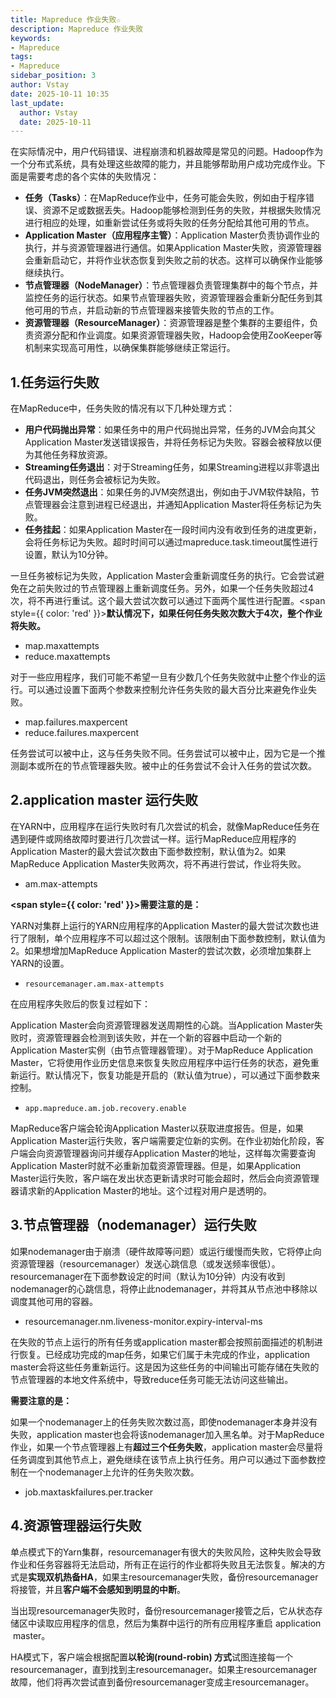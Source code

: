 ```yaml
---
title: Mapreduce 作业失败☆
description: Mapreduce 作业失败
keywords:
- Mapreduce
tags:
- Mapreduce
sidebar_position: 3
author: Vstay
date: 2025-10-11 10:35
last_update:
  author: Vstay
  date: 2025-10-11
---
```


在实际情况中，用户代码错误、进程崩溃和机器故障是常见的问题。Hadoop作为一个分布式系统，具有处理这些故障的能力，并且能够帮助用户成功完成作业。下面是需要考虑的各个实体的失败情况：

*   **任务（Tasks）**：在MapReduce作业中，任务可能会失败，例如由于程序错误、资源不足或数据丢失。Hadoop能够检测到任务的失败，并根据失败情况进行相应的处理，如重新尝试任务或将失败的任务分配给其他可用的节点。
*   **Application Master（应用程序主管）**：Application Master负责协调作业的执行，并与资源管理器进行通信。如果Application Master失败，资源管理器会重新启动它，并将作业状态恢复到失败之前的状态。这样可以确保作业能够继续执行。
*   **节点管理器（NodeManager）**：节点管理器负责管理集群中的每个节点，并监控任务的运行状态。如果节点管理器失败，资源管理器会重新分配任务到其他可用的节点，并启动新的节点管理器来接管失败的节点的工作。
*   **资源管理器（ResourceManager）**：资源管理器是整个集群的主要组件，负责资源分配和作业调度。如果资源管理器失败，Hadoop会使用ZooKeeper等机制来实现高可用性，以确保集群能够继续正常运行。

## 1.**任务运行失败**

在MapReduce中，任务失败的情况有以下几种处理方式：

*   **用户代码抛出异常**：如果任务中的用户代码抛出异常，任务的JVM会向其父Application Master发送错误报告，并将任务标记为失败。容器会被释放以便为其他任务释放资源。
*   **Streaming任务退出**：对于Streaming任务，如果Streaming进程以非零退出代码退出，则任务会被标记为失败。
*   **任务JVM突然退出**：如果任务的JVM突然退出，例如由于JVM软件缺陷，节点管理器会注意到进程已经退出，并通知Application Master将任务标记为失败。
*   **任务挂起**：如果Application Master在一段时间内没有收到任务的进度更新，会将任务标记为失败。超时时间可以通过mapreduce.task.timeout属性进行设置，默认为10分钟。

一旦任务被标记为失败，Application Master会重新调度任务的执行。它会尝试避免在之前失败过的节点管理器上重新调度任务。另外，如果一个任务失败超过4次，将不再进行重试。这个最大尝试次数可以通过下面两个属性进行配置。<span style={{ color: 'red' }}>**默认情况下，如果任何任务失败次数大于4次，整个作业将失败。** </span>

*   map.maxattempts
*   reduce.maxattempts

对于一些应用程序，我们可能不希望一旦有少数几个任务失败就中止整个作业的运行。可以通过设置下面两个参数来控制允许任务失败的最大百分比来避免作业失败。

*   map.failures.maxpercent
*   reduce.failures.maxpercent

任务尝试可以被中止，这与任务失败不同。任务尝试可以被中止，因为它是一个推测副本或所在的节点管理器失败。被中止的任务尝试不会计入任务的尝试次数。

## 2.**application master 运行失败**

在YARN中，应用程序在运行失败时有几次尝试的机会，就像MapReduce任务在遇到硬件或网络故障时要进行几次尝试一样。运行MapReduce应用程序的Application Master的最大尝试次数由下面参数控制，默认值为2。如果MapReduce Application Master失败两次，将不再进行尝试，作业将失败。

*   am.max-attempts

**<span style={{ color: 'red' }}>需要注意的是： </span>**

YARN对集群上运行的YARN应用程序的Application Master的最大尝试次数也进行了限制，单个应用程序不可以超过这个限制。该限制由下面参数控制，默认值为2。如果想增加MapReduce Application Master的尝试次数，必须增加集群上YARN的设置。

*   `resourcemanager.am.max-attempts`

在应用程序失败后的恢复过程如下：

Application Master会向资源管理器发送周期性的心跳。当Application Master失败时，资源管理器会检测到该失败，并在一个新的容器中启动一个新的Application Master实例（由节点管理器管理）。对于MapReduce Application Master，它将使用作业历史信息来恢复失败应用程序中运行任务的状态，避免重新运行。默认情况下，恢复功能是开启的（默认值为true），可以通过下面参数来控制。

*   `app.mapreduce.am.job.recovery.enable`

MapReduce客户端会轮询Application Master以获取进度报告。但是，如果Application Master运行失败，客户端需要定位新的实例。在作业初始化阶段，客户端会向资源管理器询问并缓存Application Master的地址，这样每次需要查询Application Master时就不必重新加载资源管理器。但是，如果Application Master运行失败，客户端在发出状态更新请求时可能会超时，然后会向资源管理器请求新的Application Master的地址。这个过程对用户是透明的。

## 3.**节点管理器（nodemanager）运行失败**

如果nodemanager由于崩溃（硬件故障等问题）或运行缓慢而失败，它将停止向资源管理器（resourcemanager）发送心跳信息（或发送频率很低）。resourcemanager在下面参数设定的时间（默认为10分钟）内没有收到nodemanager的心跳信息，将停止此nodemanager，并将其从节点池中移除以调度其他可用的容器。

*   resourcemanager.nm.liveness-monitor.expiry-interval-ms

在失败的节点上运行的所有任务或application master都会按照前面描述的机制进行恢复。已经成功完成的map任务，如果它们属于未完成的作业，application master会将这些任务重新运行。这是因为这些任务的中间输出可能存储在失败的节点管理器的本地文件系统中，导致reduce任务可能无法访问这些输出。

**需要注意的是：** 

如果一个nodemanager上的任务失败次数过高，即使nodemanager本身并没有失败，application master也会将该nodemanager加入黑名单。对于MapReduce作业，如果一个节点管理器上有**超过三个任务失败**，application master会尽量将任务调度到其他节点上，避免继续在该节点上执行任务。用户可以通过下面参数控制在一个nodemanager上允许的任务失败次数。

*   job.maxtaskfailures.per.tracker

## 4.**资源管理器运行失败**

单点模式下的Yarn集群，resourcemanager有很大的失败风险，这种失败会导致作业和任务容器将无法启动，所有正在运行的作业都将失败且无法恢复。解决的方式是**实现双机热备HA**，如果主resourcemanager失败，备份resourcemanager将接管，并且**客户端不会感知到明显的中断**。

当出现resourcemanager失败时，备份resourcemanager接管之后，它从状态存储区中读取应用程序的信息，然后为集群中运行的所有应用程序重启 application  master。

HA模式下，客户端会根据配置**以轮询(round-robin) 方式**试图连接每一个resourcemanager，直到找到主resourcemanager。如果主resourcemanager故障，他们将再次尝试直到备份resourcemanager变成主resourcemanager。